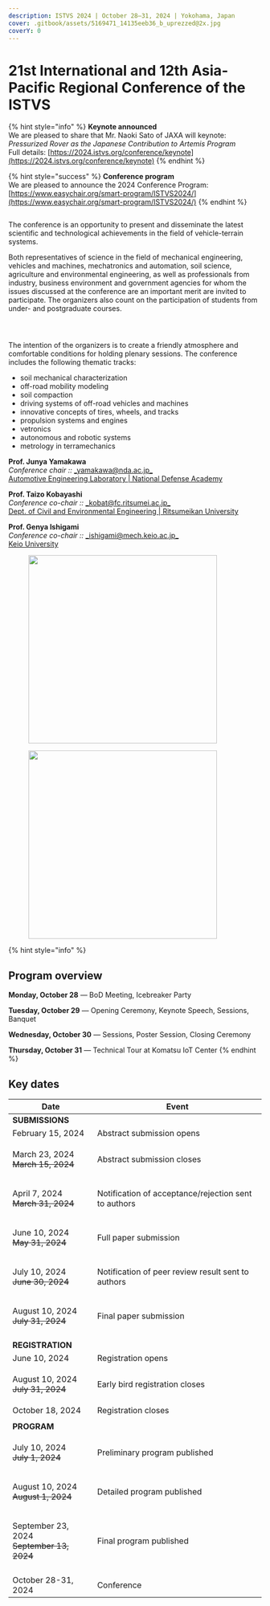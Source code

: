 ```yaml
---
description: ISTVS 2024 | October 28–31, 2024 | Yokohama, Japan
cover: .gitbook/assets/5169471_14135eeb36_b_uprezzed@2x.jpg
coverY: 0
---
```


# 21st International and 12th Asia-Pacific Regional Conference of the ISTVS

{% hint style="info" %}
**Keynote announced**\
We are pleased to share that Mr. Naoki Sato of JAXA will keynote:\
_Pressurized Rover as the Japanese Contribution to Artemis Program_\
Full details: [https://2024.istvs.org/conference/keynote](https://2024.istvs.org/conference/keynote)
{% endhint %}

{% hint style="success" %}
**Conference program**\
We are pleased to announce the 2024 Conference Program:\
[https://www.easychair.org/smart-program/ISTVS2024/](https://www.easychair.org/smart-program/ISTVS2024/)
{% endhint %}

<figure><img src=".gitbook/assets/mount-fuji-1225931_1920.jpg" alt=""><figcaption></figcaption></figure>

The conference is an opportunity to present and disseminate the latest scientific and technological achievements in the field of vehicle-terrain systems.

Both representatives of science in the field of mechanical engineering, vehicles and machines, mechatronics and automation, soil science, agriculture and environmental engineering, as well as professionals from industry, business environment and government agencies for whom the issues discussed at the conference are an important merit are invited to participate. The organizers also count on the participation of students from under- and postgraduate courses.

<div>

<figure><img src=".gitbook/assets/4WD_test.jpg" alt=""><figcaption></figcaption></figure>

 

<figure><img src=".gitbook/assets/road_roller.jpg" alt=""><figcaption></figcaption></figure>

 

<figure><img src=".gitbook/assets/crawler_drone.jpg" alt=""><figcaption></figcaption></figure>

</div>

The intention of the organizers is to create a friendly atmosphere and comfortable conditions for holding plenary sessions. The conference includes the following thematic tracks:

* soil mechanical characterization
* off-road mobility modeling
* soil compaction
* driving systems of off-road vehicles and machines
* innovative concepts of tires, wheels, and tracks
* propulsion systems and engines
* vetronics
* autonomous and robotic systems
* metrology in terramechanics

**Prof. Junya Yamakawa**\
_Conference chair ::_ [_yamakawa@nda.ac.jp_](mailto:yamakawa@nda.ac.jp)\
[Automotive Engineering Laboratory | National Defense Academy](http://www.nda.ac.jp/cc/mech/en/automotive-engineering.html#faculty)

**Prof. Taizo Kobayashi**\
_Conference co-chair ::_ [_kobat@fc.ritsumei.ac.jp_](mailto:kobat@fc.ritsumei.ac.jp)\
[Dept. of Civil and Environmental Engineering | Ritsumeikan University](https://en.ritsumei.ac.jp/gsse/academics/researchers/article.html/?id=86)

**Prof. Genya Ishigami**\
_Conference co-chair ::_ [_ishigami@mech.keio.ac.jp_](mailto:ishigami@mech.keio.ac.jp)\
[Keio University](http://www.srg.mech.keio.ac.jp)

<div>

<figure><img src=".gitbook/assets/excavator.jpeg" alt="" width="375"><figcaption></figcaption></figure>

 

<figure><img src=".gitbook/assets/wheel_test.jpg" alt="" width="375"><figcaption></figcaption></figure>

</div>



{% hint style="info" %}
## Program overview

**Monday, October 28** — BoD Meeting, Icebreaker Party&#x20;

**Tuesday, October 29** — Opening Ceremony, Keynote Speech, Sessions, Banquet&#x20;

**Wednesday, October 30** — Sessions, Poster Session, Closing Ceremony&#x20;

**Thursday, October 31** — Technical Tour at Komatsu IoT Center
{% endhint %}

## Key dates

| Date                                                       | Event                                                |
| ---------------------------------------------------------- | ---------------------------------------------------- |
| **SUBMISSIONS**                                            |                                                      |
| February 15, 2024                                          | Abstract submission opens                            |
| <p>March 23, 2024<br><del>March 15, 2024</del></p>         | Abstract submission closes                           |
| <p>April 7, 2024<br><del>March 31, 2024</del></p>          | Notification of acceptance/rejection sent to authors |
| <p>June 10, 2024<br><del>May 31, 2024</del></p>            | Full paper submission                                |
| <p>July 10, 2024<br><del>June 30, 2024</del></p>           | Notification of peer review result sent to authors   |
| <p>August 10, 2024<br><del>July 31, 2024</del></p>         | Final paper submission                               |
|                                                            |                                                      |
| **REGISTRATION**                                           |                                                      |
| June 10, 2024                                              | Registration opens                                   |
| <p>August 10, 2024<br><del>July 31, 2024</del></p>         | Early bird registration closes                       |
| October 18, 2024                                           | Registration closes                                  |
|                                                            |                                                      |
| **PROGRAM**                                                |                                                      |
| <p>July 10, 2024<br><del>July 1, 2024</del></p>            | Preliminary program published                        |
| <p>August 10, 2024<br><del>August 1, 2024</del></p>        | Detailed program published                           |
| <p>September 23, 2024<br><del>September 13, 2024</del></p> | Final program published                              |
|                                                            |                                                      |
| October 28-31, 2024                                        | Conference                                           |



<figure><img src=".gitbook/assets/rover.jpg" alt=""><figcaption></figcaption></figure>

<figure><img src=".gitbook/assets/HdXLhbPIFOCdy3rokbWAYQDizPu0JVHE.jpeg" alt=""><figcaption></figcaption></figure>

<figure><img src=".gitbook/assets/2024 YOKOHAMA - Twitter - CORRECT.png" alt=""><figcaption></figcaption></figure>
